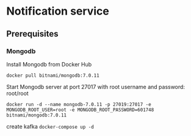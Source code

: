 # Notification service

## Prerequisites

### Mongodb
Install Mongodb from Docker Hub

`docker pull bitnami/mongodb:7.0.11`

Start Mongodb server at port 27017 with root username and password: root/root

`docker run -d --name mongodb-7.0.11 -p 27019:27017 -e MONGODB_ROOT_USER=root -e MONGODB_ROOT_PASSWORD=601748 bitnami/mongodb:7.0.11`

create kafka
`docker-compose up -d`
